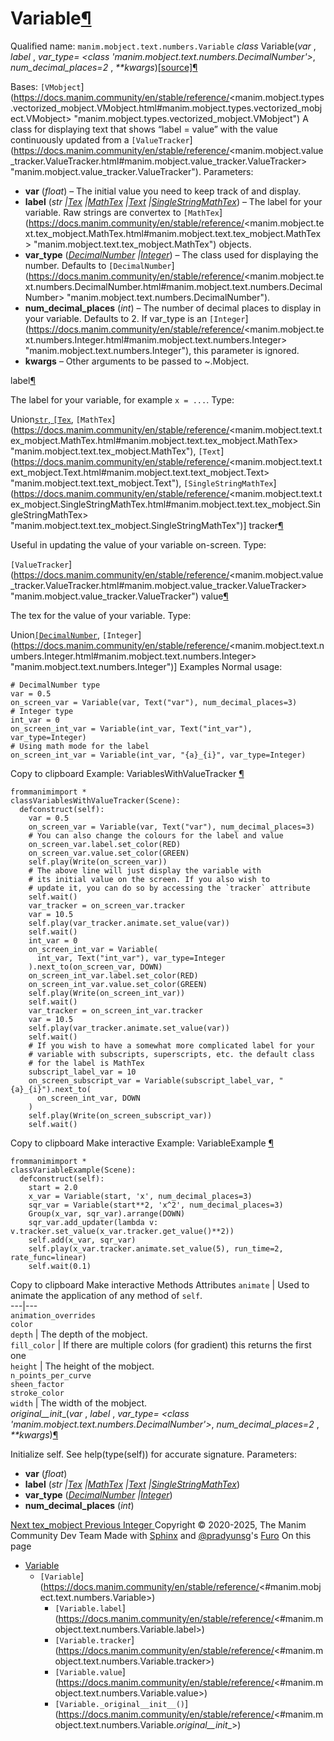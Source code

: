 # Variable[¶](https://docs.manim.community/en/stable/reference/<#variable> "Link to this heading")
Qualified name: `manim.mobject.text.numbers.Variable`
_class_ Variable(_var_ , _label_ , _var_type= <class 'manim.mobject.text.numbers.DecimalNumber'>_, _num_decimal_places=2_ , _**kwargs_)[[source]](https://docs.manim.community/en/stable/reference/<../_modules/manim/mobject/text/numbers.html#Variable>)[¶](https://docs.manim.community/en/stable/reference/<#manim.mobject.text.numbers.Variable> "Link to this definition")
    
Bases: `[VMobject`](https://docs.manim.community/en/stable/reference/<manim.mobject.types.vectorized_mobject.VMobject.html#manim.mobject.types.vectorized_mobject.VMobject> "manim.mobject.types.vectorized_mobject.VMobject")
A class for displaying text that shows “label = value” with the value continuously updated from a `[ValueTracker`](https://docs.manim.community/en/stable/reference/<manim.mobject.value_tracker.ValueTracker.html#manim.mobject.value_tracker.ValueTracker> "manim.mobject.value_tracker.ValueTracker").
Parameters:
    
  * **var** (_float_) – The initial value you need to keep track of and display.
  * **label** (_str_ _|_[_Tex_](https://docs.manim.community/en/stable/reference/<manim.mobject.text.tex_mobject.Tex.html#manim.mobject.text.tex_mobject.Tex> "manim.mobject.text.tex_mobject.Tex") _|_[_MathTex_](https://docs.manim.community/en/stable/reference/<manim.mobject.text.tex_mobject.MathTex.html#manim.mobject.text.tex_mobject.MathTex> "manim.mobject.text.tex_mobject.MathTex") _|_[_Text_](https://docs.manim.community/en/stable/reference/<manim.mobject.text.text_mobject.Text.html#manim.mobject.text.text_mobject.Text> "manim.mobject.text.text_mobject.Text") _|_[_SingleStringMathTex_](https://docs.manim.community/en/stable/reference/<manim.mobject.text.tex_mobject.SingleStringMathTex.html#manim.mobject.text.tex_mobject.SingleStringMathTex> "manim.mobject.text.tex_mobject.SingleStringMathTex")) – The label for your variable. Raw strings are convertex to `[MathTex`](https://docs.manim.community/en/stable/reference/<manim.mobject.text.tex_mobject.MathTex.html#manim.mobject.text.tex_mobject.MathTex> "manim.mobject.text.tex_mobject.MathTex") objects.
  * **var_type** ([_DecimalNumber_](https://docs.manim.community/en/stable/reference/<manim.mobject.text.numbers.DecimalNumber.html#manim.mobject.text.numbers.DecimalNumber> "manim.mobject.text.numbers.DecimalNumber") _|_[_Integer_](https://docs.manim.community/en/stable/reference/<manim.mobject.text.numbers.Integer.html#manim.mobject.text.numbers.Integer> "manim.mobject.text.numbers.Integer")) – The class used for displaying the number. Defaults to `[DecimalNumber`](https://docs.manim.community/en/stable/reference/<manim.mobject.text.numbers.DecimalNumber.html#manim.mobject.text.numbers.DecimalNumber> "manim.mobject.text.numbers.DecimalNumber").
  * **num_decimal_places** (_int_) – The number of decimal places to display in your variable. Defaults to 2. If var_type is an `[Integer`](https://docs.manim.community/en/stable/reference/<manim.mobject.text.numbers.Integer.html#manim.mobject.text.numbers.Integer> "manim.mobject.text.numbers.Integer"), this parameter is ignored.
  * **kwargs** – Other arguments to be passed to ~.Mobject.


label[¶](https://docs.manim.community/en/stable/reference/<#manim.mobject.text.numbers.Variable.label> "Link to this definition")
    
The label for your variable, for example `x = ...`.
Type:
    
Union[`str`, `[Tex`](https://docs.manim.community/en/stable/reference/<manim.mobject.text.tex_mobject.Tex.html#manim.mobject.text.tex_mobject.Tex> "manim.mobject.text.tex_mobject.Tex"), `[MathTex`](https://docs.manim.community/en/stable/reference/<manim.mobject.text.tex_mobject.MathTex.html#manim.mobject.text.tex_mobject.MathTex> "manim.mobject.text.tex_mobject.MathTex"), `[Text`](https://docs.manim.community/en/stable/reference/<manim.mobject.text.text_mobject.Text.html#manim.mobject.text.text_mobject.Text> "manim.mobject.text.text_mobject.Text"), `[SingleStringMathTex`](https://docs.manim.community/en/stable/reference/<manim.mobject.text.tex_mobject.SingleStringMathTex.html#manim.mobject.text.tex_mobject.SingleStringMathTex> "manim.mobject.text.tex_mobject.SingleStringMathTex")]
tracker[¶](https://docs.manim.community/en/stable/reference/<#manim.mobject.text.numbers.Variable.tracker> "Link to this definition")
    
Useful in updating the value of your variable on-screen.
Type:
    
`[ValueTracker`](https://docs.manim.community/en/stable/reference/<manim.mobject.value_tracker.ValueTracker.html#manim.mobject.value_tracker.ValueTracker> "manim.mobject.value_tracker.ValueTracker")
value[¶](https://docs.manim.community/en/stable/reference/<#manim.mobject.text.numbers.Variable.value> "Link to this definition")
    
The tex for the value of your variable.
Type:
    
Union[`[DecimalNumber`](https://docs.manim.community/en/stable/reference/<manim.mobject.text.numbers.DecimalNumber.html#manim.mobject.text.numbers.DecimalNumber> "manim.mobject.text.numbers.DecimalNumber"), `[Integer`](https://docs.manim.community/en/stable/reference/<manim.mobject.text.numbers.Integer.html#manim.mobject.text.numbers.Integer> "manim.mobject.text.numbers.Integer")]
Examples
Normal usage:
```
# DecimalNumber type
var = 0.5
on_screen_var = Variable(var, Text("var"), num_decimal_places=3)
# Integer type
int_var = 0
on_screen_int_var = Variable(int_var, Text("int_var"), var_type=Integer)
# Using math mode for the label
on_screen_int_var = Variable(int_var, "{a}_{i}", var_type=Integer)

```
Copy to clipboard
Example: VariablesWithValueTracker [¶](https://docs.manim.community/en/stable/reference/<#variableswithvaluetracker>)
```
frommanimimport *
classVariablesWithValueTracker(Scene):
  defconstruct(self):
    var = 0.5
    on_screen_var = Variable(var, Text("var"), num_decimal_places=3)
    # You can also change the colours for the label and value
    on_screen_var.label.set_color(RED)
    on_screen_var.value.set_color(GREEN)
    self.play(Write(on_screen_var))
    # The above line will just display the variable with
    # its initial value on the screen. If you also wish to
    # update it, you can do so by accessing the `tracker` attribute
    self.wait()
    var_tracker = on_screen_var.tracker
    var = 10.5
    self.play(var_tracker.animate.set_value(var))
    self.wait()
    int_var = 0
    on_screen_int_var = Variable(
      int_var, Text("int_var"), var_type=Integer
    ).next_to(on_screen_var, DOWN)
    on_screen_int_var.label.set_color(RED)
    on_screen_int_var.value.set_color(GREEN)
    self.play(Write(on_screen_int_var))
    self.wait()
    var_tracker = on_screen_int_var.tracker
    var = 10.5
    self.play(var_tracker.animate.set_value(var))
    self.wait()
    # If you wish to have a somewhat more complicated label for your
    # variable with subscripts, superscripts, etc. the default class
    # for the label is MathTex
    subscript_label_var = 10
    on_screen_subscript_var = Variable(subscript_label_var, "{a}_{i}").next_to(
      on_screen_int_var, DOWN
    )
    self.play(Write(on_screen_subscript_var))
    self.wait()

```
Copy to clipboard
Make interactive
Example: VariableExample [¶](https://docs.manim.community/en/stable/reference/<#variableexample>)
```
frommanimimport *
classVariableExample(Scene):
  defconstruct(self):
    start = 2.0
    x_var = Variable(start, 'x', num_decimal_places=3)
    sqr_var = Variable(start**2, 'x^2', num_decimal_places=3)
    Group(x_var, sqr_var).arrange(DOWN)
    sqr_var.add_updater(lambda v: v.tracker.set_value(x_var.tracker.get_value()**2))
    self.add(x_var, sqr_var)
    self.play(x_var.tracker.animate.set_value(5), run_time=2, rate_func=linear)
    self.wait(0.1)

```
Copy to clipboard
Make interactive
Methods
Attributes
`animate` | Used to animate the application of any method of `self`.  
---|---  
`animation_overrides`  
`color`  
`depth` | The depth of the mobject.  
`fill_color` | If there are multiple colors (for gradient) this returns the first one  
`height` | The height of the mobject.  
`n_points_per_curve`  
`sheen_factor`  
`stroke_color`  
`width` | The width of the mobject.  
_original__init__(_var_ , _label_ , _var_type= <class 'manim.mobject.text.numbers.DecimalNumber'>_, _num_decimal_places=2_ , _**kwargs_)[¶](https://docs.manim.community/en/stable/reference/<#manim.mobject.text.numbers.Variable._original__init__> "Link to this definition")
    
Initialize self. See help(type(self)) for accurate signature.
Parameters:
    
  * **var** (_float_)
  * **label** (_str_ _|_[_Tex_](https://docs.manim.community/en/stable/reference/<manim.mobject.text.tex_mobject.Tex.html#manim.mobject.text.tex_mobject.Tex> "manim.mobject.text.tex_mobject.Tex") _|_[_MathTex_](https://docs.manim.community/en/stable/reference/<manim.mobject.text.tex_mobject.MathTex.html#manim.mobject.text.tex_mobject.MathTex> "manim.mobject.text.tex_mobject.MathTex") _|_[_Text_](https://docs.manim.community/en/stable/reference/<manim.mobject.text.text_mobject.Text.html#manim.mobject.text.text_mobject.Text> "manim.mobject.text.text_mobject.Text") _|_[_SingleStringMathTex_](https://docs.manim.community/en/stable/reference/<manim.mobject.text.tex_mobject.SingleStringMathTex.html#manim.mobject.text.tex_mobject.SingleStringMathTex> "manim.mobject.text.tex_mobject.SingleStringMathTex"))
  * **var_type** ([_DecimalNumber_](https://docs.manim.community/en/stable/reference/<manim.mobject.text.numbers.DecimalNumber.html#manim.mobject.text.numbers.DecimalNumber> "manim.mobject.text.numbers.DecimalNumber") _|_[_Integer_](https://docs.manim.community/en/stable/reference/<manim.mobject.text.numbers.Integer.html#manim.mobject.text.numbers.Integer> "manim.mobject.text.numbers.Integer"))
  * **num_decimal_places** (_int_)


[ Next tex_mobject ](https://docs.manim.community/en/stable/reference/<manim.mobject.text.tex_mobject.html>) [ Previous Integer ](https://docs.manim.community/en/stable/reference/<manim.mobject.text.numbers.Integer.html>)
Copyright © 2020-2025, The Manim Community Dev Team 
Made with [Sphinx](https://docs.manim.community/en/stable/reference/<https:/www.sphinx-doc.org/>) and [@pradyunsg](https://docs.manim.community/en/stable/reference/<https:/pradyunsg.me>)'s [Furo](https://docs.manim.community/en/stable/reference/<https:/github.com/pradyunsg/furo>)
On this page 
  * [Variable](https://docs.manim.community/en/stable/reference/<#>)
    * `[Variable`](https://docs.manim.community/en/stable/reference/<#manim.mobject.text.numbers.Variable>)
      * `[Variable.label`](https://docs.manim.community/en/stable/reference/<#manim.mobject.text.numbers.Variable.label>)
      * `[Variable.tracker`](https://docs.manim.community/en/stable/reference/<#manim.mobject.text.numbers.Variable.tracker>)
      * `[Variable.value`](https://docs.manim.community/en/stable/reference/<#manim.mobject.text.numbers.Variable.value>)
      * `[Variable._original__init__()`](https://docs.manim.community/en/stable/reference/<#manim.mobject.text.numbers.Variable._original__init__>)


